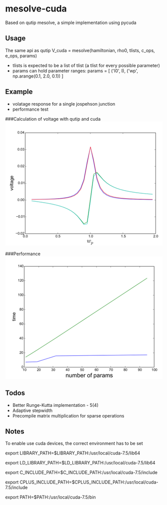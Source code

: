 # mesolve-cuda
Based on qutip mesolve, a simple implementation using pycuda

## Usage
The same api as qutip
V_cuda = mesolve(hamiltonian, rho0, tlists, c_ops, e_ops, params)

- tlists is expected to be a list of tlist (a tlist for every possible parameter)
- params can hold parameter ranges:
params = [
    ('I0', I),
    ('wp', np.arange(0.1, 2.0, 0.1))
]

## Example
- volatage response for a single jospehson junction
- performance test

###Calculation of voltage with qutip and cuda
![Voltage](https://github.com/Jesse-jApps/mesolve-cuda/blob/master/voltage.png "Voltage")

###Performance
![Performance](https://github.com/Jesse-jApps/mesolve-cuda/blob/master/performance.png "Performance")


## Todos
- Better Runge-Kutta implementation - 5(4)
- Adaptive stepwidth
- Precompile matrix multiplication for sparse operations

## Notes
To enable use cuda devices, the correct environment has to be set

export LIBRARY_PATH=$LIBRARY_PATH:/usr/local/cuda-7.5/lib64

export LD_LIBRARY_PATH=$LD_LIBRARY_PATH:/usr/local/cuda-7.5/lib64

export C_INCLUDE_PATH=$C_INCLUDE_PATH:/usr/local/cuda-7.5/include

export CPLUS_INCLUDE_PATH=$CPLUS_INCLUDE_PATH:/usr/local/cuda-7.5/include

export PATH=$PATH:/usr/local/cuda-7.5/bin